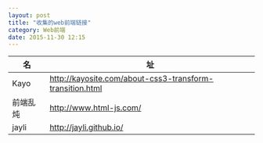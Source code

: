 ```yaml
---
layout: post
title: "收集的web前端链接"
category: Web前端
date: 2015-11-30 12:15
---
```


 
名|址
----|----
Kayo| <http://kayosite.com/about-css3-transform-transition.html>
前端乱炖 | <http://www.html-js.com/>
jayli |<http://jayli.github.io/>